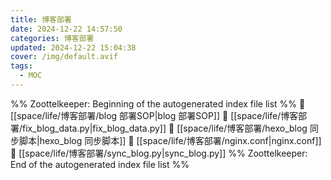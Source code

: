 ```yaml
---
title: 博客部署
date: 2024-12-22 14:57:50
categories: 博客部署
updated: 2024-12-22 15:04:38
cover: /img/default.avif
tags:
  - MOC
---
```

%% Zoottelkeeper: Beginning of the autogenerated index file list  %%
📄 [[space/life/博客部署/blog 部署SOP|blog 部署SOP]]
📄 [[space/life/博客部署/fix_blog_data.py|fix_blog_data.py]]
📄 [[space/life/博客部署/hexo_blog 同步脚本|hexo_blog 同步脚本]]
📄 [[space/life/博客部署/nginx.conf|nginx.conf]]
📄 [[space/life/博客部署/sync_blog.py|sync_blog.py]]
%% Zoottelkeeper: End of the autogenerated index file list  %%
